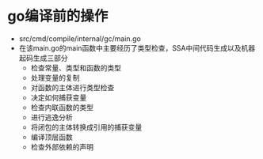 # go编译前的操作
- src/cmd/compile/internal/gc/main.go  
- 在该main.go的main函数中主要经历了类型检查，SSA中间代码生成以及机器起码生成三部分  
    - 检查常量、类型和函数的类型  
    - 处理变量的复制  
    - 对函数的主体进行类型检查  
    - 决定如何捕获变量  
    - 检查内联函数的类型  
    - 进行逃逸分析  
    - 将闭包的主体转换成引用的捕获变量  
    - 编译顶层函数  
    - 检查外部依赖的声明  